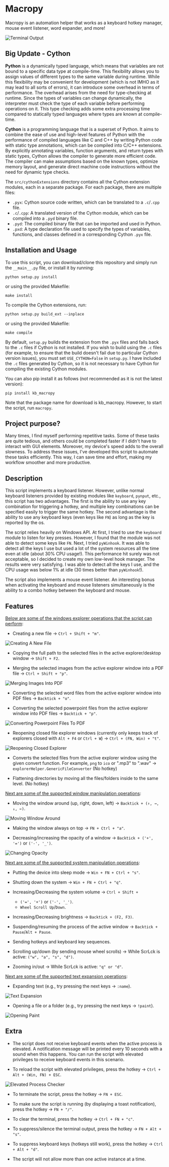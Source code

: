 # Macropy
Macropy is an automation helper that works as a keyboard hotkey manager, mouse event listener, word expander, and more!

![Terminal Output](https://github.com/Ryen-042/Macropy/blob/main/Images/Output.png?raw=true)

## Big Update - Cython
**Python** is a dynamically typed language, which means that variables are not bound to a specific data type at compile-time. This flexibility allows you to assign values of different types to the same variable during runtime. While this flexibility may be convenient for development (which is not IMHO as it may lead to all sorts of errors), it can introduce some overhead in terms of performance. The overhead arises from the need for type-checking at runtime. Since the types of variables can change dynamically, the interpreter must check the type of each variable before performing operations on it. This type checking adds some extra processing time compared to statically typed languages where types are known at compile-time.

**Cython** is a programming language that is a superset of Python. It aims to combine the ease of use and high-level features of Python with the performance of compiled languages like C and C++ by writing Python code with static type annotations, which can be compiled into C/C++ extensions. By explicitly annotating variables, function arguments, and return types with static types, Cython allows the compiler to generate more efficient code. The compiler can make assumptions based on the known types, optimize memory layout, and generate direct machine code instructions without the need for dynamic type checks.

The `src/cythonExtensions` directory contains all the Cython extension modules, each in a separate package. For each package, there are multiple files:
- `.pyx`: Cython source code written, which can be translated to a `.c`/`.cpp` file.
- `.c`/`.cpp`: A translated version of the Cython module, which can be compiled into a `.pyd` binary file.
- `.pyd`: The compiled binary file that can be imported and used in Python.
- `.pxd`: A type declaration file used to specify the types of variables, functions, and classes defined in a corresponding Cython `.pyx` file.

## Installation and Usage
To use this script, you can download/clone this repository and simply run the `__main__.py` file, or install it by running:

    python setup.py install

or using the provided Makefile:

    make install

To compile the Cython extensions, run:

    python setup.py build_ext --inplace

or using the provided Makefile:

    make compile

By default, `setup.py` builds the extension from the `.pyx` files and falls back to the `.c` files if Cython is not installed. If you wish to build using the `.c` files (for example, to ensure that the build doesn't fail due to particular Cython version issues), you must set `USE_CYTHON=False` in `setup.py`. I have included the `.c` files generated by Cython, so it is not necessary to have Cython for compiling the existing Cython modules.

You can also pip install it as follows (not recommended as it is not the latest version):

    pip install kb_macropy

Note that the package name for download is kb_macropy. However, to start the script, run `macropy`.

## Project purpose?
Many times, I find myself performing repetitive tasks. Some of these tasks are quite tedious, and others could be completed faster if I didn't have to interact with GUI elements. Moreover, my device's speed adds to the overall slowness. To address these issues, I've developed this script to automate these tasks efficiently. This way, I can save time and effort, making my workflow smoother and more productive.

## Description
This script implements a keyboard listener. However, unlike normal keyboard listeners provided by existing modules like `keyboard`, `pynput`, etc., this script has two advantages. The first is the ability to use any key combination for triggering a hotkey, and multiple key combinations can be specified easily to trigger the same hotkey. The second advantage is the ability to use any keyboard keys (even keys like `FN`) as long as the key is reported by the os.

The script relies heavily on Windows API. At first, I tried to use the `keyboard` module to listen for key presses. However, I found that the module was not able to detect some keys like `FN`. Next, I tried `pyWinhook`. It was able to detect all the keys I use but used a lot of the system resources all the time even at idle (about 30% CPU usage!). This performance hit surely was not acceptable, so I decided to create my own low-level hook manager. The results were very satisfying. I was able to detect all the keys I use, and the CPU usage was below 1% at idle (30 times better than `pyWinhook`!).

The script also implements a mouse event listener. An interesting bonus when activating the keyboard and mouse listeners simultaneously is the ability to a combo hotkey between the keyboard and mouse.

## Features
<ins>Below are some of the windows explorer operations that the script can perform</ins>:
- Creating a new file -> `Ctrl + Shift + "m"`.

![Creating A New File](https://github.com/Ryen-042/Macropy/blob/main/Images/New_File.gif?raw=true)

- Copying the full path to the selected files in the active explorer/desktop window -> `Shift + F2`.

- Merging the selected images from the active explorer window into a PDF file -> `Ctrl + Shift + "p"`.

![Merging Images Into PDF](https://github.com/Ryen-042/Macropy/blob/main/Images/Merging_Images_To_PDF.gif?raw=true)

- Converting the selected word files from the active explorer window into PDF files -> `Backtick + "o"`.

- Converting the selected powerpoint files from the active explorer window into PDF files -> `Backtick + "p"`.

![Converting Powerpoint Files To PDF](https://github.com/Ryen-042/Macropy/blob/main/Images/Converting_Powerpoint_To_PDF.gif?raw=true)

- Reopening closed file explorer windows (currently only keeps track of explorers closed with `Alt + F4` or `Ctrl + W`) -> `Ctrl + (FN, Win) + "t"`.

![Reopening Closed Explorer](https://github.com/Ryen-042/Macropy/blob/main/Images/Reopening_Closed_Explorer.gif?raw=true)

- Converts the selected files from the active explorer window using the given convert function. For example, `png` to `ico` or ".mp3" to ".wav" -> `explorerHelper.GenericFileConverter` (No hotkey)

- Flattening directories by moving all the files/folders inside to the same level. (No hotkey)

<ins>Next are some of the supported window manipulation operations</ins>:
- Moving the window around (up, right, down, left) -> `Backtick + (↑, →, ↓, ←)`.

![Moving Window Around](https://github.com/Ryen-042/Macropy/blob/main/Images/Moving_Window.gif?raw=true)

- Making the window always on top -> `FN + Ctrl + "a"`.

- Decreasing/increasing the opacity of a window -> `Backtick + ('+', '=')` or `('-', '_')`.

![Changing Opacity](https://github.com/Ryen-042/Macropy/blob/main/Images/Changing_Opacity.gif?raw=true)

<ins>Next are some of the supported system manipulation operations</ins>:
- Putting the device into sleep mode -> `Win + FN + Ctrl + "s"`.

- Shutting down the system -> `Win + FN + Ctrl + "q"`.

- Increasing/Decreasing the system volume -> `Ctrl + Shift +`
    - `('=', '+')` or `('-', '_')`.
    - `Wheel Scroll Up`/`Down`.

- Increasing/Decreasing brightness -> `Backtick + (F2, F3)`.

- Suspending/resuming the process of the active window -> `Backtick + Pause`/`Alt + Pause`.

- Sending hotkeys and keyboard key sequences.

- Scrolling up/down (by sending mouse wheel scrolls) -> While ScrLck is active: `("w", "a", "s", "d")`.

- Zooming in/out -> While ScrLck is active: `"q" or "d"`.

<ins>Next are some of the supported text expansion operations</ins>:
- Expanding text (e.g., try pressing the next keys -> `:name`).

![Text Expansion](https://github.com/Ryen-042/Macropy/blob/main/Images/Expanding_Text.gif?raw=true)

- Opening a file or a folder (e.g., try pressing the next keys -> `!paint`).

![Opening Paint](https://github.com/Ryen-042/Macropy/blob/main/Images/Opening_Paint.gif?raw=true)

## Extra
- The script does not receive keyboard events when the active process is elevated. A notification message will be printed every 10 seconds with a sound when this happens. You can run the script with elevated privileges to receive keyboard events in this scenario.

- To reload the script with elevated privileges, press the hotkey -> `Ctrl + Alt + (Win, FN) + ESC`.

![Elevated Process Checker](https://github.com/Ryen-042/Macropy/blob/main/Images/Elevated_Checker.png?raw=true)

- To terminate the script, press the hotkey -> `FN + ESC`.

- To make sure the script is running (by displaying a toast notification), press the hotkey -> `FN + "/"`.

- To clear the terminal, press the hotkey -> `Ctrl + FN + "c"`.

- To suppress/silence the terminal output, press the hotkey -> `FN + Alt + "s"`.

- To suppress keyboard keys (hotkeys still work), press the hotkey -> `Ctrl + Alt + "d"`.

- The script will not allow more than one active instance at a time.
